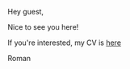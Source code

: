 Hey guest,

Nice to see you here!

If you're interested, my CV is [here](https://blazerer.github.io/cv/)

Roman
